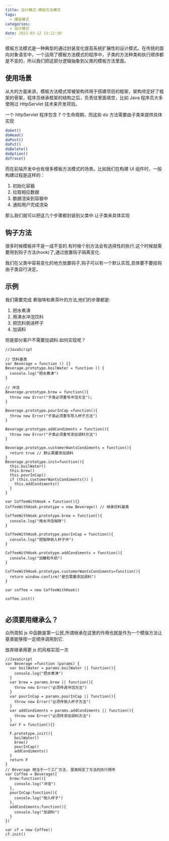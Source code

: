 ```yaml
---
title: 设计模式-模版方法模式
tags:
  - 模版模式
categories:
  - 设计模式
date: 2022-03-12 13:12:38
---
```


模板方法模式是一种典型的通过封装变化提高系统扩展性的设计模式。在传统的面向对象语言中，一个运用了模板方法模式的程序中，子类的方法种类和执行顺序都是不变的，所以我们把这部分逻辑抽象到父类的模板方法里面。

<!-- more -->

## 使用场景

从大的方面来讲，模板方法模式常被架构师用于搭建项目的框架，架构师定好了框架的骨架，程序员继承框架的结构之后，负责往里面填空，比如 Java 程序员大多使用过 HttpServlet 技术来开发项目。

一个 httpServlet 程序包含 7 个生命周期，而这些 do 方法需要由子类来提供具体实现

```javascript
doGet()
doHead()
doPost()
doPut()
doDelete()
doOption()
doTrace()
```

而在前端开发中也有很多模板方法模式的场景。比如我们在构建 UI 组件时，一般构建过程是这样的：

1. 初始化容器
2. 拉取相应数据
3. 数据渲染到容器中
4. 通知用户完成渲染

那么我们就可以把这几个步骤都封装到父类中.让子类来具体实现

## 钩子方法

很多时候模板并不是一成不变的.有时候个别方法会有选择性的执行.这个时候就需要用到钩子方法(hook)了,通过放置钩子隔离变化.

我们在父类中容易变化的地方放置钩子,钩子可以有一个默认实现,具体要不要挂钩由子类自行决定。

## 示例

我们需要完成 煮咖啡和煮茶叶的方法,他们的步骤都是:

1. 把水煮沸
2. 用沸水冲泡饮料
3. 把饮料倒进杯子
4. 加调料

但是部分客户不需要加调料.如何实现呢？

```JS
//JavaScript

// 饮料基类
var Beverage = function () {}
Beverage.prototype.boilWater = function () {
  console.log("把水煮沸")
}

// 冲泡
Beverage.prototype.brew = function(){
  throw new Error("子类必须重写冲泡方法");
}

Beverage.prototype.pourInCap =function(){
  throw new Error("子类必须重写导入杯子方法")
}

Beverage.prototype.addCondiments = function(){
  throw new Error("子类必须重写添加调料方法")
}

Beverage.prototype.customerWantsCondiments = function(){
  return true // 默认需要添加调料
}
Beverage.prototype.init=function(){
  this.boilWater()
  this.brew()
  this.pourInCap()
  if (this.customerWantsCondiments()) {
    this.addCondiments()
  }
}

var CoffeeWithHook = function(){}
CoffeeWithHook.prototype = new Beverage() // 继承饮料基类

CoffeeWithHook.prototype.brew = function(){
  console.log("用水冲泡咖啡")
}

CoffeeWithHook.prototype.pourInCap = function(){
  console.log("把咖啡倒入杯子中")
}

CoffeeWithHook.prototype.addCondiments = function(){
  console.log("加糖和牛奶")
}

CoffeeWithHook.prototype.customerWantsCondiments=function(){
  return window.confirm("是否需要添加调料")
}

var coffee = new CoffeeWithHook()

coffee.init()


```

## 必须要用继承么？

众所周知 js 中函数是第一公民,所谓继承在这里的作用也就是作为一个模版方法让基类能够按一定顺序调用到它.

放弃继承用更 js 的风格实现一次

```JS
//JavaScript
var Beverage =function (params) {
  var boilWater = params.boilWater || function(){
    console.log("把水煮沸")
  }
  var brew = params.brew || function(){
    throw new Error("必须传递冲泡方法")
  }
  var pourInCap = params.pourInCap || function(){
    throw new Error("必须传倒入杯子方法")
  }
  var addCondiments = params.addCondiments || function(){
    throw new Error("必须传添加调料方法")
  }
  var F = function(){}

  F.prototype.init(){
    boilWater()
    brew()
    pourInCap()
    addCondiments()
  }
  return F
}
// Beverage 相当于一个工厂方法. 里面规定了方法的执行顺序
var Coffee = Beverage({
  brew:function(){
    console.log("冲泡")
  },
  pourInCap:function(){
    console.log("倒入杯子")
  },
  addCondiments:function(){
    console.log("加调料")
  }
})

var cf = new Coffee()
cf.init()

```
